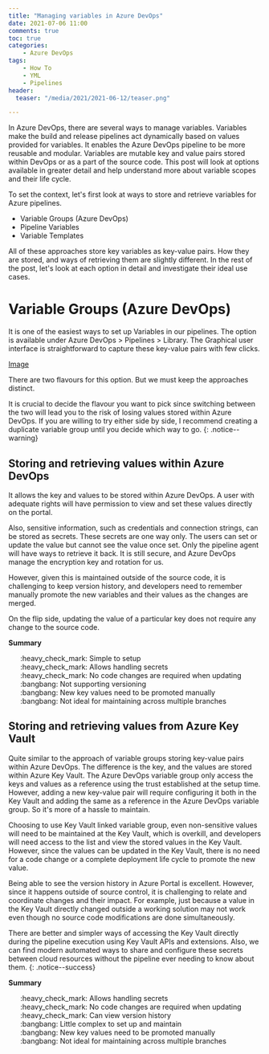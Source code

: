 ```yaml
---
title: "Managing variables in Azure DevOps"
date: 2021-07-06 11:00
comments: true
toc: true
categories: 
    - Azure DevOps
tags:
    - How To
    - YML
    - Pipelines
header:
  teaser: "/media/2021/2021-06-12/teaser.png"

---
```


In Azure DevOps, there are several ways to manage variables. Variables make the build and release pipelines act dynamically based on values provided for variables. It enables the Azure DevOps pipeline to be more reusable and modular. Variables are mutable key and value pairs stored within DevOps or as a part of the source code. This post will look at options available in greater detail and help understand more about variable scopes and their life cycle.

To set the context, let's first look at ways to store and retrieve variables for Azure pipelines.

- Variable Groups (Azure DevOps)
- Pipeline Variables
- Variable Templates

All of these approaches store key variables as key-value pairs. How they are stored, and ways of retrieving them are slightly different. In the rest of the post, let's look at each option in detail and investigate their ideal use cases.

# Variable Groups (Azure DevOps)
It is one of the easiest ways to set up Variables in our pipelines. The option is available under Azure DevOps > Pipelines > Library. The Graphical user interface is straightforward to capture these key-value pairs with few clicks.

[Image]()

There are two flavours for this option. But we must keep the approaches distinct.

It is crucial to decide the flavour you want to pick since switching between the two will lead you to the risk of losing values stored within Azure DevOps. If you are willing to try either side by side, I recommend creating a duplicate variable group until you decide which way to go.
{: .notice--warning}

## Storing and retrieving values within Azure DevOps
It allows the key and values to be stored within Azure DevOps. A user with adequate rights will have permission to view and set these values directly on the portal.

Also, sensitive information, such as credentials and connection strings, can be stored as secrets. These secrets are one way only. The users can set or update the value but cannot see the value once set. Only the pipeline agent will have ways to retrieve it back. It is still secure, and Azure DevOps manage the encryption key and rotation for us.

However, given this is maintained outside of the source code, it is challenging to keep version history, and developers need to remember manually promote the new variables and their values as the changes are merged.

On the flip side, updating the value of a particular key does not require any change to the source code.

**Summary**
<ul style="list-style: none;">
 <li>:heavy_check_mark: Simple to setup</li>
 <li>:heavy_check_mark: Allows handling secrets</li>
 <li>:heavy_check_mark: No code changes are required when updating</li>
 <li>:bangbang: Not supporting versioning</li>
 <li>:bangbang: New key values need to be promoted manually</li>
 <li>:bangbang: Not ideal for maintaining across multiple branches</li>
</ul>
 
## Storing and retrieving values from Azure Key Vault
Quite similar to the approach of variable groups storing key-value pairs within Azure DevOps. The difference is the key, and the values are stored within Azure Key Vault. The Azure DevOps variable group only access the keys and values as a reference using the trust established at the setup time. However, adding a new key-value pair will require configuring it both in the Key Vault and adding the same as a reference in the Azure DevOps variable group. So it's more of a hassle to maintain.

Choosing to use Key Vault linked variable group, even non-sensitive values will need to be maintained at the Key Vault, which is overkill, and developers will need access to the list and view the stored values in the Key Vault. However, since the values can be updated in the Key Vault, there is no need for a code change or a complete deployment life cycle to promote the new value.

Being able to see the version history in Azure Portal is excellent. However, since it happens outside of source control, it is challenging to relate and coordinate changes and their impact. For example, just because a value in the Key Vault directly changed outside a working solution may not work even though no source code modifications are done simultaneously.

There are better and simpler ways of accessing the Key Vault directly during the pipeline execution using Key Vault APIs and extensions. Also, we can find modern automated ways to share and configure these secrets between cloud resources without the pipeline ever needing to know about them.
{: .notice--success}

**Summary**
<ul style="list-style: none;">
 <li>:heavy_check_mark: Allows handling secrets</li>
 <li>:heavy_check_mark: No code changes are required when updating</li>
 <li>:heavy_check_mark: Can view version history</li>
 <li>:bangbang: Little complex to set up and maintain</li>
 <li>:bangbang: New key values need to be promoted manually</li>
 <li>:bangbang: Not ideal for maintaining across multiple branches</li>
</ul>